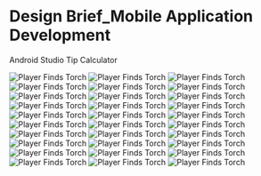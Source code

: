 # Design Brief_Mobile Application Development
Android Studio Tip Calculator

![Player Finds Torch]()
![Player Finds Torch]()
![Player Finds Torch]()
![Player Finds Torch]()
![Player Finds Torch]()
![Player Finds Torch]()
![Player Finds Torch]()
![Player Finds Torch]()
![Player Finds Torch]()
![Player Finds Torch]()
![Player Finds Torch]()
![Player Finds Torch]()
![Player Finds Torch]()
![Player Finds Torch]()
![Player Finds Torch]()
![Player Finds Torch]()
![Player Finds Torch]()
![Player Finds Torch]()
![Player Finds Torch]()
![Player Finds Torch]()
![Player Finds Torch]()
![Player Finds Torch]()
![Player Finds Torch]()
![Player Finds Torch]()
![Player Finds Torch]()
![Player Finds Torch]()
![Player Finds Torch]()
![Player Finds Torch]()
![Player Finds Torch]()
![Player Finds Torch]()
